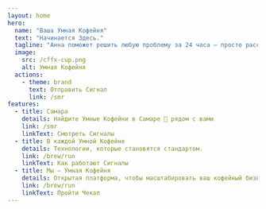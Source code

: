 ```yaml
---
layout: home
hero:
  name: "Ваша Умная Кофейня"
  text: "Начинается Здесь."
  tagline: "Анна поможет решить любую проблему за 24 часа — просто расскажите, что не так"
  image:
    src: /cffx-cup.png
    alt: Умная Кофейня
  actions:
    - theme: brand
      text: Отправить Сигнал
      link: /smr
features:
  - title: Самара
    details: Найдите Умные Кофейни в Самаре 🚀 рядом c вами
    link: /smr
    linkText: Смотреть Сигналы
  - title: В каждой Умной Кофейне
    details: Технологии, которые становятся стандартом.
    link: /brew/run
    linkText: Как работают Сигналы
  - title: Мы – Умная Кофейня
    details: Открытая платформа, чтобы масштабировать ваш кофейный бизнес. Бесплатно и навсегда.
    link: /brew/run
    linkText: Пройти Чекап
---
```

